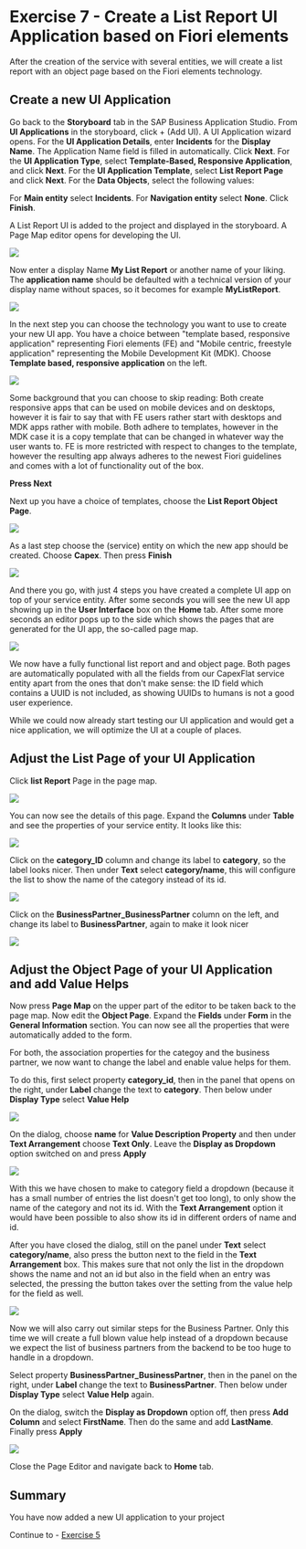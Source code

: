 # Exercise 7 - Create a List Report UI Application based on Fiori elements

After the creation of the service with several entities, we will create a list report with an object page based on the Fiori elements technology.

## Create a new UI Application

Go back to the **Storyboard** tab in the SAP Business Application Studio.
From **UI Applications** in the storyboard, click + (Add UI).
A UI Application wizard opens.
For the **UI Application Details**, enter **Incidents** for the **Display Name**.
The Application Name field is filled in automatically.
Click **Next**.
For the **UI Application Type**, select **Template-Based, Responsive Application**, and click **Next**.
For the **UI Application Template**, select **List Report Page** and click **Next**.
For the **Data Objects**, select the following values:

For **Main entity**	select **Incidents**.
For **Navigation entity** select **None**.
Click **Finish**.

A List Report UI is added to the project and displayed in the storyboard.
A Page Map editor opens for developing the UI.



![](/exercises/ex4/images/LCAP_41.png)

Now enter a display Name **My List Report** or another name of your liking. The **application name** should be defaulted with a technical version of your display name without spaces, so it becomes for example **MyListReport**.

![](/exercises/ex4/images/LCAP_42.png)

In the next step you can choose the technology you want to use to create your new UI app. You have a choice between "template based, responsive application" representing Fiori elements (FE) and "Mobile centric, freestyle application" representing the Mobile Development Kit (MDK). Choose **Template based, responsive application** on the left.

![](/exercises/ex4/images/LCAP_43.png)

Some background that you can choose to skip reading:
Both create responsive apps that can be used on mobile devices and on desktops, however it is fair to say that with FE users rather start with desktops and MDK apps rather with mobile. Both adhere to templates, however in the MDK case it is a copy template that can be changed in whatever way the user wants to. FE is more restricted with respect to changes to the template, however the resulting app always adheres to the newest Fiori guidelines and comes with a lot of functionality out of the box.

**Press Next**

Next up you have a choice of templates, choose the **List Report Object Page**.

![](/exercises/ex4/images/LCAP_44.png)

As a last step choose the (service) entity on which the new app should be created. Choose **Capex**. Then press **Finish**

![](/exercises/ex4/images/LCAP_45.png)

And there you go, with just 4 steps you have created a complete UI app on top of your service entity. After some seconds you will see the new UI app showing up in the **User Interface** box on the **Home** tab. After some more seconds an editor pops up to the side which shows the pages that are generated for the UI app, the so-called page map.

![](/exercises/ex4/images/LCAP_46.png)

We now have a fully functional list report and and object page. Both pages are automatically populated with all the fields from our CapexFlat service entity apart from the ones that don't make sense: the ID field which contains a UUID is not included, as showing UUIDs to humans is not a good user experience.

While we could now already start testing our UI application and would get a nice application, we will optimize the UI at a couple of places.

## Adjust the List Page of your UI Application

Click **list Report** Page in the page map.

![](/exercises/ex4/images/LCAP_47.png)

You can now see the details of this page. Expand the **Columns** under **Table** and see the properties of your service entity. It looks like this:

![](/exercises/ex4/images/LCAP_48.png)

Click on the **category_ID** column and change its label to **category**, so the label looks nicer. Then under **Text** select **category/name**, this will configure the list to show the name of the category instead of its id.

![](/exercises/ex4/images/LCAP_48_2.png)

Click on the **BusinessPartner_BusinessPartner** column on the left, and change its label to **BusinessPartner**, again to make it look nicer

![](/exercises/ex4/images/LCAP_48_3.png)


## Adjust the Object Page of your UI Application and add Value Helps

Now press **Page Map** on the upper part of the editor to be taken back to the page map. Now edit the **Object Page**. Expand the **Fields** under **Form** in the **General Information** section. You can now see all the properties that were automatically added to the form.

For both, the association properties for the categoy and the business partner, we now want to change the label and enable value helps for them. 

To do this, first select property **category_id**, then in the panel that opens on the right, under **Label** change the text to **category**. Then below under **Display Type** select **Value Help**

![](/exercises/ex4/images/LCAP_49.png)

On the dialog, choose **name** for **Value Description Property** and then under **Text Arrangement** choose **Text Only**. Leave the **Display as Dropdown** option switched on and press **Apply**

![](/exercises/ex4/images/LCAP_49_2.png)

With this we have chosen to make to category field a dropdown (because it has a small number of entries the list doesn't get too long), to only show the name of the category and not its id. With the **Text Arrangement** option it would have been possible to also show its id in different orders of name and id.

After you have closed the dialog, still on the panel under **Text** select **category/name**, also press the button next to the field in the **Text Arrangement** box. This makes sure that not only the list in the dropdown shows the name and not an id but also in the field when an entry was selected, the pressing the button takes over the setting from the value help for the field as well.

![](/exercises/ex4/images/LCAP_49_3.png)

Now we will also carry out similar steps for the Business Partner. Only this time we will create a full blown value help instead of a dropdown because we expect the list of business partners from the backend to be too huge to handle in a dropdown.

Select property **BusinessPartner_BusinessPartner**, then in the panel on the right, under **Label** change the text to **BusinessPartner**. Then below under **Display Type** select **Value Help** again.

On the dialog, switch the **Display as Dropdown** option off, then press **Add Column** and select **FirstName**. Then do the same and add **LastName**. Finally press **Apply**

![](/exercises/ex4/images/LCAP_49_4.png)

Close the Page Editor and navigate back to **Home** tab.

## Summary
You have now added a new UI application to your project

Continue to - [Exercise 5](../ex5/README.md)

